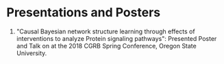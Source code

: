 # Presentations and Posters
1) "Causal Bayesian network structure learning through effects of interventions to analyze Protein signaling pathways": Presented Poster and Talk on  at the 2018 CGRB Spring Conference, Oregon State University.
